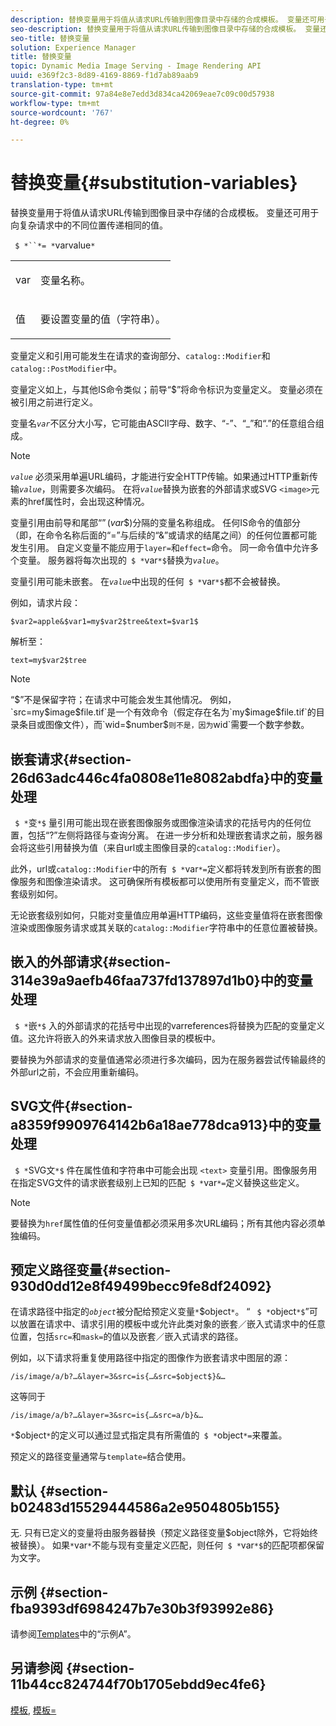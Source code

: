 ```yaml
---
description: 替换变量用于将值从请求URL传输到图像目录中存储的合成模板。 变量还可用于向复杂请求中的不同位置传递相同的值。
seo-description: 替换变量用于将值从请求URL传输到图像目录中存储的合成模板。 变量还可用于向复杂请求中的不同位置传递相同的值。
seo-title: 替换变量
solution: Experience Manager
title: 替换变量
topic: Dynamic Media Image Serving - Image Rendering API
uuid: e369f2c3-8d89-4169-8869-f1d7ab89aab9
translation-type: tm+mt
source-git-commit: 97a84e8e7edd3d834ca42069eae7c09c00d57938
workflow-type: tm+mt
source-wordcount: '767'
ht-degree: 0%

---
```



# 替换变量{#substitution-variables}

替换变量用于将值从请求URL传输到图像目录中存储的合成模板。 变量还可用于向复杂请求中的不同位置传递相同的值。

` $ *``*= *`varvalue`*`

<table id="simpletable_EFEC66C23CE949EFACDC415A954DF323"> 
 <tr class="strow"> 
  <td class="stentry"> <p> <span class="codeph"> <span class="varname"> var  </span> </span> </p> </td> 
  <td class="stentry"> <p>变量名称。 </p> </td> 
 </tr> 
 <tr class="strow"> 
  <td class="stentry"> <p> <span class="codeph"> <span class="varname"> 值  </span> </span> </p> </td> 
  <td class="stentry"> <p>要设置变量的值（字符串）。 </p> </td> 
 </tr> 
</table>

变量定义和引用可能发生在请求的查询部分、`catalog::Modifier`和`catalog::PostModifier`中。

变量定义如上，与其他IS命令类似；前导“$”将命令标识为变量定义。 变量必须在被引用之前进行定义。

变量名&#x200B;*`var`*&#x200B;不区分大小写，它可能由ASCII字母、数字、“-”、“_”和“.”的任意组合组成。

>[!NOTE]
>
>*`value`* 必须采用单遍URL编码，才能进行安全HTTP传输。如果通过HTTP重新传输&#x200B;*`value`*，则需要多次编码。 在将&#x200B;*`value`*&#x200B;替换为嵌套的外部请求或SVG `<image>`元素的href属性时，会出现这种情况。

变量引用由前导和尾部“$”($*var*$)分隔的变量名称组成。 任何IS命令的值部分（即，在命令名称后面的“=”与后续的“&amp;”或请求的结尾之间）的任何位置都可能发生引用。 自定义变量不能应用于`layer=`和`effect=`命令。 同一命令值中允许多个变量。 服务器将每次出现的` $ *`var`*$`替换为&#x200B;*`value`*。

变量引用可能未嵌套。 在&#x200B;*`value`*&#x200B;中出现的任何` $ *`var`*$`都不会被替换。

例如，请求片段：

`$var2=apple&$var1=my$var2$tree&text=$var1$`

解析至：

`text=my$var2$tree`

>[!NOTE]
>
>“$”不是保留字符；在请求中可能会发生其他情况。 例如，`src=my$image$file.tif`是一个有效命令（假定存在名为`my$image$file.tif`的目录条目或图像文件），而`wid=$number$`则不是，因为`wid`需要一个数字参数。

## 嵌套请求{#section-26d63adc446c4fa0808e11e8082abdfa}中的变量处理

` $ *`变`*$` 量引用可能出现在嵌套图像服务或图像渲染请求的花括号内的任何位置，包括“?”左侧将路径与查询分离。 在进一步分析和处理嵌套请求之前，服务器会将这些引用替换为值（来自url或主图像目录的`catalog::Modifier`）。

此外，url或`catalog::Modifier`中的所有` $ *`var`*=`定义都将转发到所有嵌套的图像服务和图像渲染请求。 这可确保所有模板都可以使用所有变量定义，而不管嵌套级别如何。

无论嵌套级别如何，只能对变量值应用单遍HTTP编码，这些变量值将在嵌套图像渲染或图像服务请求或其关联的`catalog::Modifier`字符串中的任意位置被替换。

## 嵌入的外部请求{#section-314e39a9aefb46faa737fd137897d1b0}中的变量处理

` $ *`嵌`*$` 入的外部请求的花括号中出现的varreferences将替换为匹配的变量定义值。这允许将嵌入的外来请求放入图像目录的模板中。

要替换为外部请求的变量值通常必须进行多次编码，因为在服务器尝试传输最终的外部url之前，不会应用重新编码。

## SVG文件{#section-a8359f9909764142b6a18ae778dca913}中的变量处理

` $ *`SVG文`*$` 件在属性值和字符串中可能会出现 `<text>` 变量引用。图像服务用在指定SVG文件的请求嵌套级别上已知的匹配` $ *`var`*=`定义替换这些定义。

>[!NOTE]
>
>要替换为`href`属性值的任何变量值都必须采用多次URL编码；所有其他内容必须单独编码。

## 预定义路径变量{#section-930d0dd12e8f49499becc9fe8df24092}

在请求路径中指定的&#x200B;*`object`*&#x200B;被分配给预定义变量`*`$object`*`。 “ ` $ *`object`*$`”可以放置在请求中、请求引用的模板中或允许此类对象的嵌套／嵌入式请求中的任意位置，包括`src=`和`mask=`的值以及嵌套／嵌入式请求的路径。

例如，以下请求将重复使用路径中指定的图像作为嵌套请求中图层的源：

`/is/image/a/b?…&layer=3&src=is{…&src=$object$}&…`

这等同于

`/is/image/a/b?…&layer=3&src=is{…&src=a/b}&…`

`*`$object`*`的定义可以通过显式指定具有所需值的` $ *`object`*=`来覆盖。

预定义的路径变量通常与`template=`结合使用。

## 默认 {#section-b02483d15529444586a2e9504805b155}

无. 只有已定义的变量将由服务器替换（预定义路径变量$object除外，它将始终被替换）。 如果`*`var`*`不能与现有变量定义匹配，则任何` $ *`var`*$`的匹配项都保留为文字。

## 示例 {#section-fba9393df6984247b7e30b3f93992e86}

请参阅[Templates](../../../../../is-api/http-ref/image-serving-api-ref/c-http-protocol-reference/c-templates/c-templates.md#concept-3cd2d2adae0e41b2979b9640244d4d3e)中的“示例A”。

## 另请参阅 {#section-11b44cc824744f70b1705ebdd9ec4fe6}

[模板](../../../../../is-api/http-ref/image-serving-api-ref/c-http-protocol-reference/c-templates/c-templates.md#concept-3cd2d2adae0e41b2979b9640244d4d3e), [模板=](../../../../../is-api/http-ref/image-serving-api-ref/c-http-protocol-reference/c-command-reference/r-template.md#reference-3beccaa462a64bf0ba867e5c8fd0bd14)
